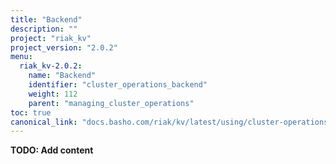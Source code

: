 ```yaml
---
title: "Backend"
description: ""
project: "riak_kv"
project_version: "2.0.2"
menu:
  riak_kv-2.0.2:
    name: "Backend"
    identifier: "cluster_operations_backend"
    weight: 112
    parent: "managing_cluster_operations"
toc: true
canonical_link: "docs.basho.com/riak/kv/latest/using/cluster-operations/backend.md"
---
```


**TODO: Add content**
